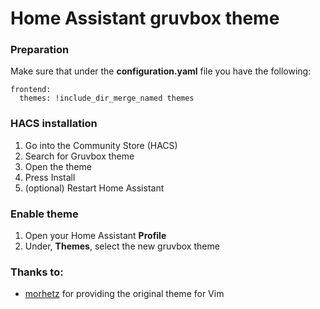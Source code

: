 # Home Assistant gruvbox theme

### Preparation

Make sure that under the **configuration.yaml** file you have the following:
```
frontend:
  themes: !include_dir_merge_named themes
```

### HACS installation
1. Go into the Community Store (HACS)
2. Search for Gruvbox theme
3. Open the theme
4. Press Install
5. (optional) Restart Home Assistant

### Enable theme
1. Open your Home Assistant **Profile**
2. Under, **Themes**, select the new gruvbox theme

### Thanks to:
- [morhetz](https://github.com/morhetz) for providing the original theme for Vim
